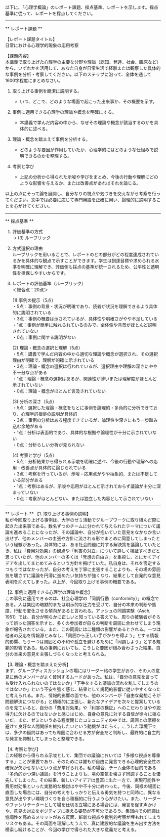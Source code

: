 以下に、「心理学概論」のレポート課題、採点基準、レポートを示します。採点基準に従って、レポートを採点してください。

---------------------------------------
** レポート課題 **

【レポート課題タイトル】  
日常における心理学的現象の応用考察

【課題内容】  
本講義で取り上げた心理学の主要な分野や理論（認知、発達、社会、臨床など）から、いずれかを活用して、あなた自身が日常生活で経験または観察した具体的な事例を分析・考察してください。以下のステップに沿って、全体を通して1600字程度にまとめなさい。

1. 取り上げる事例を簡潔に説明する。  
   - いつ、どこで、どのような場面で起こった出来事か、その概要を示す。

2. 事例に適用できる心理学の理論や概念を明確にする。  
   - 本講義で学んだ内容の中から、なぜその理論や概念が該当するのかを具体的に述べる。

3. 理論・概念を踏まえて事例を分析する。  
   - どのような要因が作用していたか、心理学的にはどのような仕組みで説明できるのかを整理する。

4. 考察と学び  
   - 上記の分析から得られた示唆や学びをまとめ、今後の行動や理解にどのような影響を与えるか、または改善点があればそれを論じる。

以上の点にそって論を展開し、自分なりの視点や気づきを交えながら考察を行ってください。文中では必要に応じて専門用語を正確に用い、論理的に説明することを心がけてください。

---------------------------------------
** 採点基準 **

1. 評価基準の方式  
   → (3) ルーブリック

2. 方式選択の理由  
   ルーブリックを用いることで、レポートのどの部分がどの程度達成されているかを具体的な観点で示すことができます。学生は到達目標や求められる水準を明確に理解でき、評価側も採点の基準が統一されるため、公平性と透明性を担保しやすいからです。

3. レポートの評価基準（ルーブリック）  
   ＜総合点：20点＞

   (1) 事例の提示（5点）  
      ・5点：事例の背景・状況が明確であり、読者が状況を理解できるよう具体的に説明されている  
      ・3点：事例の概要は示されているが、具体性や明確さがやや不足している  
      ・1点：事例が簡単に触れられているのみで、全体像や背景がほとんど説明されていない  
      ・0点：事例に関する説明がない

   (2) 理論・概念の選択と理解（5点）  
      ・5点：講義で学んだ内容の中から適切な理論や概念が選択され、その選択理由が明確で、理解が的確に示されている  
      ・3点：理論・概念の選択は行われているが、選択理由や理解の深さにやや不十分な点がある  
      ・1点：理論・概念の選択はあるが、関連性が薄いまたは理解度がほとんど示されていない  
      ・0点：理論・概念がほとんど言及されていない

   (3) 分析の深さ（5点）  
      ・5点：選択した理論・概念をもとに事例を論理的・多角的に分析できており、心理学的根拠の説明が具体的  
      ・3点：事例の分析はある程度できているが、論理性や深さにもう一歩踏み込む余地がある  
      ・1点：分析は表面的であり、具体的な根拠や論理性が十分に示されていない  
      ・0点：分析らしい分析が見られない

   (4) 考察と学び（5点）  
      ・5点：分析結果から得られる示唆を明確に述べ、今後の行動や理解への応用・改善点が具体的に論じられている  
      ・3点：考察を行っているが、示唆・応用点がやや抽象的、または不足している部分がある  
      ・1点：考察はあるが、示唆や応用がほとんど示されておらず議論が十分に深まっていない  
      ・0点：考察がほとんどない、または独立した内容として示されていない

---------------------------------------
** レポート **
【1. 取り上げる事例の説明】  
私が今回取り上げる事例は、大学のゼミ活動でグループワークに取り組んだ際に起きた出来事である。数名ずつのチームに分かれて与えられたテーマについて議論を進めることになったが、その議論中、自分が抱いていた意見をなかなか言い出せず、他のメンバーの主張や方針に流される形でまとめに同意してしまったという経験があった。具体的には、ある社会問題に対する解決策を議論していたとき、私は「費用対効果」の観点や「利害の対立」について詳しく検証すべきだと思っていたが、他のメンバーの多くは「発想の自由さ」を重視し、とにかくアイデアを出してまとめてみるという方針を掲げていた。私自身は、それを否定するつもりではなかったが、自分の考えを丁寧に主張することよりも、その場の雰囲気を壊さずに議論を円滑に進めたい気持ちが強くなり、結果として自発的な意見表明を抑えてしまった。以上が、今回取り上げる事例の概要である。

【2. 事例に適用できる心理学の理論や概念】  
この事例に適用できるのは、社会心理学の「同調行動（conformity）」の概念である。人は集団の暗黙的または明示的な圧力を受けて、自分の本来の判断や態度、行動を変化させる傾向があると言われる。アッシュの同調実験（Asch, 1951）では、自分が明らかに正しいと知っている答えでも、周りの被験者がそろって誤った回答を示すと、多くの参加者が自らの判断を周囲に合わせてしまう現象が報告されている。また、この同調には二種類の影響があるとされる。一つは他者の反応を情報源とみなし、「周囲から正しい手がかりを得よう」とする情報的影響、もう一つは周囲との不和や孤立を避けるために「同調しよう」とする規範的影響である。私の事例においても、こうした要因が組み合わさった結果、自分の本来の意見を主張しづらくなったと考えられる。

【3. 理論・概念を踏まえた分析】  
まず、グループディスカッションの場にはリーダー格の学生がおり、その人の意見に他のメンバーがよく賛同するムードがあった。私は、「自分の意見を言っても受け入れられないのではないか」「下手をすると議論の流れを乱してしまうのではないか」という不安を強く感じ、結果として規範的影響に従いやすくなったと考えられる。また、情報的影響の面でも、他のメンバーが「自由な発想こそが問題解決につながる」と積極的に主張し、新たなアイデアを次々と提案しているのを見ていると、自分の「費用対効果」や「利害の検証」へのこだわりはやや説得力に欠けるのではないかと感じはじめ、自身の意見に対する自信が徐々に揺らいだ。また、ゼミというある程度閉じたコミュニティの中では、周囲との摩擦を避けて良好な人間関係を維持したいという動機がはたらく。こうした環境下では、多少の疑問はあっても周囲に合わせる方が安全だと判断し、最終的に自主的な発言を抑制してしまったと整理できる。

【4. 考察と学び】  
この経験から得られる示唆として、集団での議論においては「多様な視点を尊重する」ことが重要であり、そのためには誰もが自由に発言できる心理的安全性の確保が欠かせないという点が挙げられる。私の場合、チーム全体の目的である「多角的かつ深い議論」を行うことよりも、場の空気を壊さず同調することを優先してしまった。その結果、新しいアイデアは豊富に出た一方で、実現可能性や費用対効果といった実務的な検討はやや不十分に終わった。今後、同様の場面に直面した場合には、自分の考えをしっかりと伝える勇気を持つと同時に、異なる意見が出やすい環境づくりを自ら積極的に行うよう心がけたい。また、リーダーやファシリテーターとして場を仕切る立場にある場合には、発言を促す声かけや、意見の対立をポジティブに捉える姿勢が不可欠であろう。集団内での同調は協調性を高めるメリットがある反面、斬新な視点や批判的考察が埋もれてしまうリスクもある。その両面を理解したうえで、真に建設的な議論を生み出す方法を模索し続けることが、今回の学びで得られた大きな意義だと考える。

